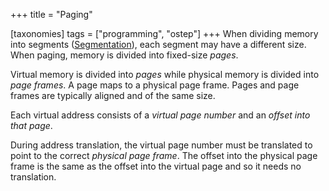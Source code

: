 +++
title = "Paging"

[taxonomies]
tags = ["programming", "ostep"]
+++
When dividing memory into segments ([Segmentation](https://john-rodewald.github.io/blog/segmentation)), each segment may have a different size. When paging, memory is divided into fixed-size *pages*. 

Virtual memory is divided into *pages* while physical memory is divided into *page frames*. A page maps to a physical page frame. Pages and page frames are typically aligned and of the same size. 

Each virtual address consists of a *virtual page number* and an *offset into that page*. 

During address translation, the virtual page number must be translated to point to the correct *physical page frame*. The offset into the physical page frame is the same as the offset into the virtual page and so it needs no translation. 